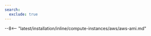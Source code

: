 ```yaml
---
search:
  exclude: true
---
```


--8<-- "latest/installation/inline/compute-instances/aws/aws-ami.md"